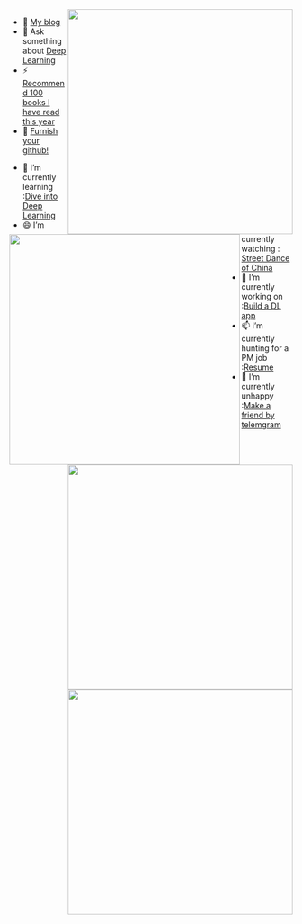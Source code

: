 <!--
**StevenJokes/StevenJokes** is a ✨ _special_ ✨ repository because its `README.md` (this file) appears on your GitHub profile.
### Hi there 👋
Here are some ideas to get you started:

- 🔭 I’m currently working on ...
- 🌱 I’m currently learning ...
- 👯 I’m looking to collaborate on ...
- 🤔 I’m looking for help with ...
- 💬 Ask me about ...
- 📫 How to reach me: ...
- 😄 Pronouns: ...
- ⚡ Fun fact: ...
read:https://github.com/anuraghazra/github-readme-stats to furnish your github!
- 🔭 I’m currently hunting for a product manager, data scientist job :[resume](https://blog.dltech.xyz/post/jian-li/)
<img align="right" src="https://github-readme-stats.vercel.app/api/top-langs/?username=StevenJokes&theme=tokyonight&layout=compact&line_height=27"/>
- 😄 I’m currently watching : [Street Dance of China](https://www.youtube.com/watch?v=TDRpPtKkVn8)
- 
-->

<a>
  <img align="right" src="https://github-readme-stats.vercel.app/api/top-langs/?username=StevenJokes&theme=tokyonight&layout=compact&line_height=27" width="400"/>
</a>
<a>
  <img align="left" src="https://github-readme-stats.vercel.app/api?username=StevenJokes&show_icons=true&theme=tokyonight&include_all_commits=true" width="410" />
</a>
<a>
  <img align="right" src="https://github-readme-stats.vercel.app/api/pin?username=StevenJokes&repo=paddlelite-andriod-demo&theme=tokyonight&line_height=13" width="400"/>
</a>

- 🌈 [My blog](https://blog.dltech.xyz/)
- 💬 Ask something about [Deep Learning](https://discuss.d2l.ai)
- ⚡ [Recommend 100 books I have read this year](https://weread.qq.com/misc/booklist/358906697_7e9fYZVah)
- 🤔 [Furnish your github!](https://github.com/anuraghazra/github-readme-stats)

<a>
  <img align="right" src="https://github-readme-stats.vercel.app/api/pin?username=StevenJokes&repo=android-djl-demo&theme=tokyonight&line_height=13" width="400"/>
</a>

- 🌱 I’m currently learning :[Dive into Deep Learning](https://d2l.ai)
- 😄 I’m currently watching : [Street Dance of China](https://www.youtube.com/watch?v=TDRpPtKkVn8)
- 🔭 I’m currently working on :[Build a DL app](https://www.youtube.com/watch?v=O_2KBhkIvnc)
- 📫 I’m currently hunting for a PM job :[Resume](https://blog.dltech.xyz/post/jian-li/)
- 👋 I’m currently unhappy :[Make a friend by telemgram](https://t.me/StevenJokes)




